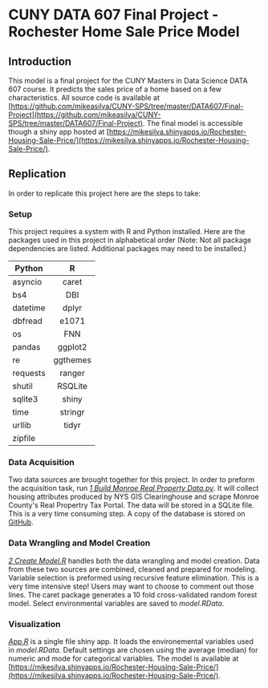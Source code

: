 # CUNY DATA 607 Final Project - Rochester Home Sale Price Model

## Introduction

This model is a final project for the CUNY Masters in Data Science DATA 607 course. It predicts the sales price of a home based on a few characteristics.  All source code is available at [https://github.com/mikeasilva/CUNY-SPS/tree/master/DATA607/Final-Project](https://github.com/mikeasilva/CUNY-SPS/tree/master/DATA607/Final-Project).  The final model is accessible though a shiny app hosted at [https://mikesilva.shinyapps.io/Rochester-Housing-Sale-Price/](https://mikesilva.shinyapps.io/Rochester-Housing-Sale-Price/).

## Replication

In order to replicate this project here are the steps to take:

### Setup

This project requires a system with R and Python installed.  Here are the packages used in this project in alphabetical order (Note: Not all package dependencies are listed.  Additional packages may need to be installed.)

| Python   | R        |
| -------- | :------: |
| asyncio  | caret    |
| bs4      | DBI      | 
| datetime | dplyr    |
| dbfread  | e1071    |
| os       | FNN      |
| pandas   | ggplot2  |
| re       | ggthemes |
| requests | ranger   |
| shutil   | RSQLite  |
| sqlite3  | shiny    |
| time     | stringr  |
| urllib   | tidyr    |
| zipfile  |          |

### Data Acquisition

Two data sources are brought together for this project.  In order to preform the acquisition task, run *[1 Build Monroe Real Property Data.py](https://github.com/mikeasilva/CUNY-SPS/blob/master/DATA607/Final-Project/1%20Build%20Monroe%20Real%20Property%20Data.py)*.  It will collect housing attributes produced by NYS GIS Clearinghouse and scrape Monroe County's Real Propertry Tax Portal.  The data will be stored in a SQLite file.  This is a very time consuming step.  A copy of the database is stored on [GitHub](https://github.com/mikeasilva/CUNY-SPS/raw/9a2023b57a466550646c9190076a53d51ef09ef2/data/Monroe%20Real%20Property%20Data.db.tar.gz).

### Data Wrangling and Model Creation

*[2 Create Model.R](https://github.com/mikeasilva/CUNY-SPS/blob/master/DATA607/Final-Project/2%20Create%20Model.R)* handles both the data wrangling and model creation.  Data from these two sources are combined, cleaned and prepared for modeling.  Variable selection is preformed using recursive feature elimination.  This is a very time intensive step!  Users may want to choose to comment out those lines.  The caret package generates a 10 fold cross-validated random forest model.  Select environmental variables are saved to *model.RData*.

### Visualization

*[App.R](https://github.com/mikeasilva/CUNY-SPS/blob/master/DATA607/Final-Project/App.R)* is a single file shiny app.  It loads the environemental variables used in *model.RData*.  Default settings are chosen using the average (median) for numeric and mode for categorical variables.  The model is available at [https://mikesilva.shinyapps.io/Rochester-Housing-Sale-Price/](https://mikesilva.shinyapps.io/Rochester-Housing-Sale-Price/).
